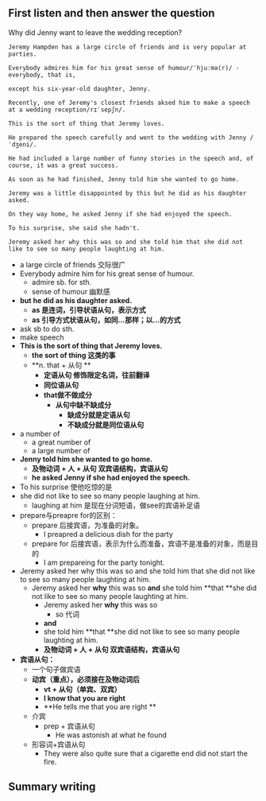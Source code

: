 # 

## First listen and then answer the question
Why did Jenny want to leave the wedding reception?
```
Jeremy Hampden has a large circle of friends and is very popular at parties.

Everybody admires him for his great sense of humour/ˈhjuːmə(r)/ - everybody, that is, 

except his six-year-old daughter, Jenny.

Recently, one of Jeremy's closest friends aksed him to make a speech at a wedding reception/rɪˈsepʃn/.

This is the sort of thing that Jeremy loves.

He prepared the speech carefully and went to the wedding with Jenny /ˈdʒeni/.

He had included a large number of funny stories in the speech and, of course, it was a great success.

As soon as he had finished, Jenny told him she wanted to go home.

Jeremy was a little disappointed by this but he did as his daughter asked.

On they way home, he asked Jenny if she had enjoyed the speech.

To his surprise, she said she hadn't.

Jeremy asked her why this was so and she told him that she did not like to see so many people laughting at him.
```

- a large circle of friends 交际很广
- Everybody admire him for his great sense of humour.
   - admire sb. for sth. 
   - sense of humour 幽默感
- **but he did as his daughter asked.**
   - **as 是连词，引导状语从句，表示方式**
   - **as 引导方式状语从句，如同...那样；以...的方式**
- ask sb to do sth.
- make speech
- **This is the sort of thing that Jeremy loves.**
   - **the sort of thing 这类的事**
   - **n. that + 从句 **
      - **定语从句 修饰限定名词，往前翻译**
      - **同位语从句**
      - **that做不做成分**
         - **从句中缺不缺成分**
            - **缺成分就是定语从句**
            - **不缺成分就是同位语从句**
- a number of
   - a great number of 
   - a large number of 
- **Jenny told him she wanted to go home.**
   - **及物动词 + 人  + 从句 双宾语结构，宾语从句**
   - **he asked Jenny if she had enjoyed the speech.**
- To his surprise 使他吃惊的是
- she did not like to see so many people laughing at him.
   - laughing at him 是现在分词短语，做see的宾语补足语
- prepare与preapre for的区别：
   - prepare 后接宾语，为准备的对象。
      - I preapred a delicious dish for the party
   - prepare for 后接宾语，表示为什么而准备，宾语不是准备的对象，而是目的
      - I am prepareing for  the party tonight.
- Jeremy asked her why this was so and she told him that she did not like to see so many people laughting at him.
   - Jeremy asked her **why** this was so **and** she told him **that **she did not like to see so many people laughting at him.
      - Jeremy asked her **why** this was so
         - so 代词 
      - **and** 
      - she told him **that **she did not like to see so many people laughting at him.
      - **及物动词 + 人  + 从句 双宾语结构，宾语从句**
- **宾语从句：**
   - 一个句子做宾语
   - **动宾（重点），必须接在及物动词后**
      - **vt + 从句（单宾、双宾）**
      - **I know that you are right**
      - **He tells me that you are right **
   - 介宾
      - prep + 宾语从句
         - He was astonish at what he found
   - 形容词+宾语从句
      - They were also quite sure that a cigarette end did not start the fire. 
## Summary writing
